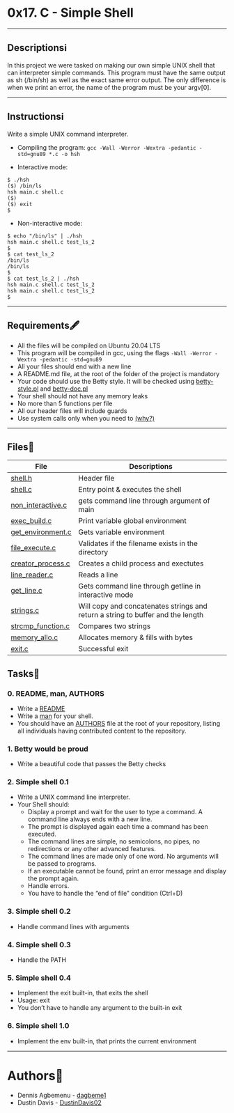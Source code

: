 # 0x17. C - Simple Shell

---

## Descriptions:information_source:

In this project we were tasked on making our own simple UNIX shell that can interpreter simple commands. This program must have the same output as sh (/bin/sh) as well as the exact same error output. The only difference is when we print an error, the name of the program must be your argv[0].

---

## Instructions:information_source:

Write a simple UNIX command interpreter.
* Compiling the program:
`gcc -Wall -Werror -Wextra -pedantic -std=gnu89 *.c -o hsh`

* Interactive mode:
```
$ ./hsh
($) /bin/ls
hsh main.c shell.c
($)
($) exit
$
```

* Non-interactive mode:
```
$ echo "/bin/ls" | ./hsh
hsh main.c shell.c test_ls_2
$
$ cat test_ls_2
/bin/ls
/bin/ls
$
$ cat test_ls_2 | ./hsh
hsh main.c shell.c test_ls_2
hsh main.c shell.c test_ls_2
$
```

---

## Requirements:fountain_pen:

- All the files will be compiled on Ubuntu 20.04 LTS 
- This program will be compiled in gcc, using the flags `-Wall -Werror -Wextra -pedantic -std=gnu89`
- All your files should end with a new line
- A README.md file, at the root of the folder of the project is mandatory
- Your code should use the Betty style. It will be checked using [betty-style.pl](https://github.com/holbertonschool/Betty/blob/master/betty-style.pl) and [betty-doc.pl](https://github.com/holbertonschool/Betty/blob/master/betty-doc.pl)
- Your shell should not have any memory leaks
- No more than 5 functions per file
- All our header files will include guards
- Use system calls only when you need to [(why?)](https://www.quora.com/Why-are-system-calls-expensive-in-operating-systems)

---

## Files:file_folder:

File|Descriptions
---|---
[shell.h](./shell.h)|Header file
[shell.c](./shell.c)|Entry point & executes the shell
[non_interactive.c](./non_interactive.c)|gets command line through argument of main
[exec_build.c](./exec_build.c)|Print variable global environment
[get_environment.c](./get_environment.c)|Gets variable environment
[file_execute.c](./file_execute.c)|Validates if the filename exists in the directory
[creator_process.c](./creator_process.c)|Creates a child process and exectutes
[line_reader.c](./line_reader.c)|Reads a line
[get_line.c](./get_line.c)|Gets command line through getline in interactive mode
[strings.c](./strings.c)|Will copy and concatenates strings and return a string to buffer and the length
[strcmp_function.c](./strcmp_function.c)|Compares two strings
[memory_allo.c](./memory_allo.c)|Allocates memory & fills with bytes
[exit.c](./exit.c)|Successful exit

## Tasks:scroll:

### 0. README, man, AUTHORS
* Write a [README](https://github.com/DustinDavis02/holbertonschool-simple_shell/blob/main/README.md)
* Write a [man](https://github.com/DustinDavis02/holbertonschool-simple_shell/blob/main/man_1_simple_shell) for your shell.
* You should have an [AUTHORS](https://github.com/DustinDavis02/holbertonschool-simple_shell/blob/main/AUTHORS) file at the root of your repository, listing all individuals having contributed content to the repository.

### 1. Betty would be proud
* Write a beautiful code that passes the Betty checks

### 2. Simple shell 0.1
* Write a UNIX command line interpreter.
* Your Shell should:
	- Display a prompt and wait for the user to type a command. A command line always ends with a new line.
	- The prompt is displayed again each time a command has been executed.
	- The command lines are simple, no semicolons, no pipes, no redirections or any other advanced features.
	- The command lines are made only of one word. No arguments will be passed to programs.
	- If an executable cannot be found, print an error message and display the prompt again.
	- Handle errors.
	- You have to handle the “end of file” condition (Ctrl+D)
### 3. Simple shell 0.2
* Handle command lines with arguments

### 4. Simple shell 0.3
* Handle the PATH

### 5. Simple shell 0.4
* Implement the exit built-in, that exits the shell
* Usage: exit
* You don’t have to handle any argument to the built-in exit
### 6. Simple shell 1.0
* Implement the env built-in, that prints the current environment

---

# Authors:bookmark:
* Dennis Agbemenu - [dagbeme1](https://github.com/dagbeme1)
* Dustin Davis - [DustinDavis02](https://github.com/DustinDavis02)